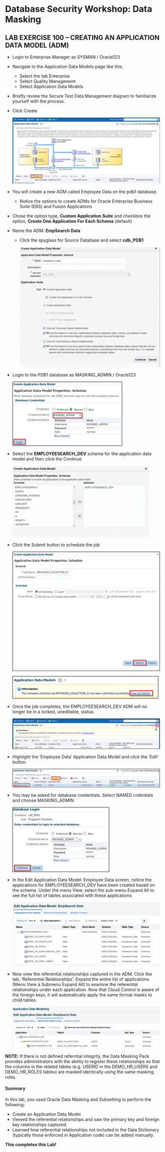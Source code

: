 ﻿# Database Security Workshop: Data Masking

## LAB EXERCISE 100 – CREATING AN APPLICATION DATA MODEL (ADM)

- Login to Enterprise Manager as SYSMAN / Oracle123 

- Navigate to the Application Data Models page like this:
    - Select the tab Enterprise
    - Select Quality Management 
    - Select Application Data Models

- Briefly review the Secure Test Data Management diagram to familiarize yourself with the process. 

- Click Create

    ![](images/104.png)


- You will create a new ADM called Employee Data on the pdb1 database.
    - Notice the options to create ADMs for Oracle Enterprise Business Suite (EBS) and Fusion Applications
    
- Chose the option type, **Custom Application Suite** and checkbox the option, **Create One Application For Each Schema** (default)

- Name the ADM: **EmpSearch Data**
    - Click the spyglass for Source Database and select **cdb_PDB1**
    
        ![](images/106.png)

- Login to the PDB1 database as MASKING_ADMIN / Oracle123

    ![](images/108.png)

- Select the **EMPLOYEESEARCH_DEV** schema for the application data model and then click the Continue

    ![](images/110.png)
    
- Click the Submit button to schedule the job

    ![](images/112.png)
    
    ![](images/114.png)
    
- Once the job completes, the EMPLOYEESEARCH_DEV ADM will no longer be in a locked, uneditable, status.

    ![](images/118.png)
    
- Highlight the ‘Employee Data’ Application Data Model and click the ‘Edit’ button.  

    ![](images/119.png)

- You may be asked for database credentials.  Select NAMED crdentials and choose MASKING_ADMIN

    ![](images/120.png)
    
- In the Edit Application Data Model: Employee Data screen, notice the applications for EMPLOYEESEARCH_DEV have been created based on the schema. Under the menu View, select the sub-menu Expand All to see the full list of tables associated with these applications

    ![](images/122.png)
    
- Now view the referential relationships captured in the ADM.  Click the tab, ‘Referential Relationships’.  Expand the entire list of applications (Menu View à Submenu Expand All) to examine the referential relationships under each application.  Now that Cloud Control is aware of the foreign keys, it will automatically apply the same format masks to child tables.

    ![](images/124.png)
    
**NOTE:** If there is not defined referntial integrity, the Data Masking Pack provides administrators with the ability to register these relationships so that the columns in the related tables (e.g. USERID in the DEMO_HR_USERS and DEMO_HR_ROLES tables) are masked identically using the same masking rules.


#### Summary

In this lab, you used Oracle Data Masking and Subsetting to perform the following:

- Create an Application Data Model.
- Viewed the referential relationships and saw the primary key and foreign key relationships captured.
- Learned how referential relationships not included in the Data Dictionary (typically those enforced in Application code) can be added manually.



**This completes this Lab!**
